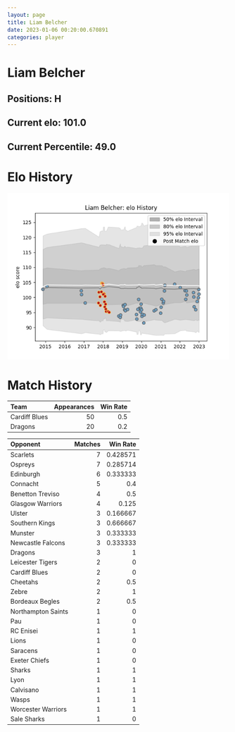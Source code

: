 ```yaml
---  
layout: page  
title: Liam Belcher  
date: 2023-01-06 00:20:00.670891  
categories: player  
---
```

# Liam Belcher

## Positions: H

## Current elo: 101.0

## Current Percentile: 49.0

# Elo History


![elo history](history_LiamBelcher.png)
# Match History


| Team          |   Appearances |   Win Rate |
|:--------------|--------------:|-----------:|
| Cardiff Blues |            50 |        0.5 |
| Dragons       |            20 |        0.2 |

| Opponent           |   Matches |   Win Rate |
|:-------------------|----------:|-----------:|
| Scarlets           |         7 |   0.428571 |
| Ospreys            |         7 |   0.285714 |
| Edinburgh          |         6 |   0.333333 |
| Connacht           |         5 |   0.4      |
| Benetton Treviso   |         4 |   0.5      |
| Glasgow Warriors   |         4 |   0.125    |
| Ulster             |         3 |   0.166667 |
| Southern Kings     |         3 |   0.666667 |
| Munster            |         3 |   0.333333 |
| Newcastle Falcons  |         3 |   0.333333 |
| Dragons            |         3 |   1        |
| Leicester Tigers   |         2 |   0        |
| Cardiff Blues      |         2 |   0        |
| Cheetahs           |         2 |   0.5      |
| Zebre              |         2 |   1        |
| Bordeaux Begles    |         2 |   0.5      |
| Northampton Saints |         1 |   0        |
| Pau                |         1 |   0        |
| RC Enisei          |         1 |   1        |
| Lions              |         1 |   0        |
| Saracens           |         1 |   0        |
| Exeter Chiefs      |         1 |   0        |
| Sharks             |         1 |   1        |
| Lyon               |         1 |   1        |
| Calvisano          |         1 |   1        |
| Wasps              |         1 |   1        |
| Worcester Warriors |         1 |   1        |
| Sale Sharks        |         1 |   0        |
